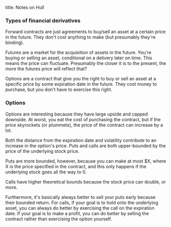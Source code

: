 title: Notes on Hull

### Types of financial derivatives

Forward contracts are just agreements to buy/sell an asset at a certain price in the future. They don't cost anything to make (but presumably they're binding).

Futures are a market for the acquisition of assets in the future. You're buying or selling an asset, conditional on a delivery later on time. This means the price can fluctuate. Presumably the closer it is to the present, the more the futures price will reflect that?

Options are a contract that give you the right to buy or sell an asset at a specific price by some expiration date in the future. They cost money to purchase, but you don't have to exercise this right.

### Options

Options are interesting because they have large upside and capped downside. At worst, you eat the cost of purchasing the contract, but if the price skyrockets (or plummets), the price of the contract can increase by a lot.

Both the distance from the expiration date and volatility contribute to an increase in the option's price. Puts and calls are both upper-bounded by the price of the underlying stock price.

Puts are more bounded, however, because you can make at most \$X, where X is the price specified in the contract, and this only happens if the underlying stock goes all the way to 0.

Calls have higher theoretical bounds because the stock price can double, or more.

Furthermore, it's basically always better to sell your puts early because their bounded return. For calls, if your goal is to hold onto the underlying asset, you can always do better by exercising the call on the expiration date. If your goal is to make a profit, you can do better by selling the contract rather than exercising the option yourself.

